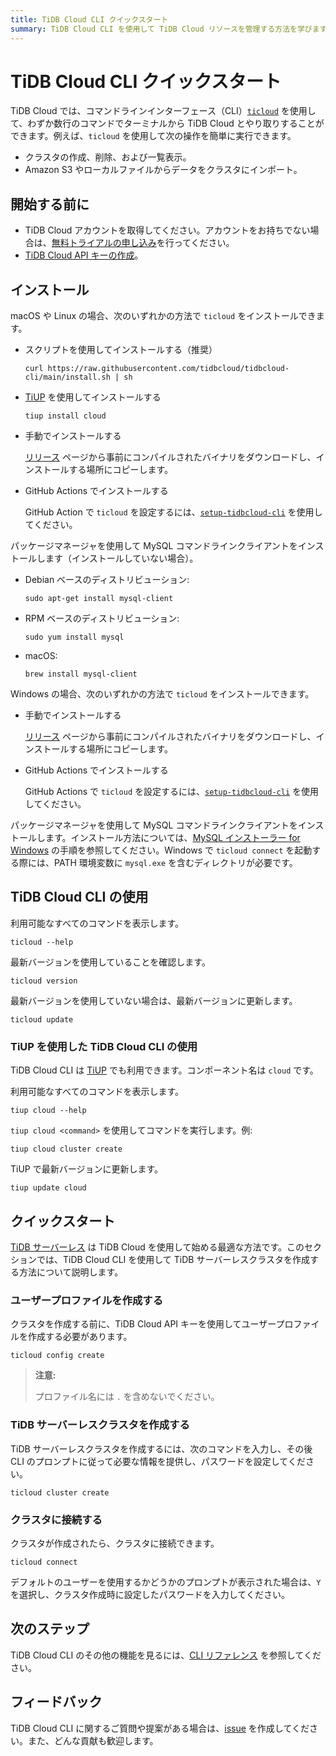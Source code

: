 ```yaml
---
title: TiDB Cloud CLI クイックスタート
summary: TiDB Cloud CLI を使用して TiDB Cloud リソースを管理する方法を学びます。
---
```


# TiDB Cloud CLI クイックスタート

TiDB Cloud では、コマンドラインインターフェース（CLI）[`ticloud`](https://github.com/tidbcloud/tidbcloud-cli) を使用して、わずか数行のコマンドでターミナルから TiDB Cloud とやり取りすることができます。例えば、`ticloud` を使用して次の操作を簡単に実行できます。

- クラスタの作成、削除、および一覧表示。
- Amazon S3 やローカルファイルからデータをクラスタにインポート。

## 開始する前に

- TiDB Cloud アカウントを取得してください。アカウントをお持ちでない場合は、[無料トライアルの申し込み](https://tidbcloud.com/free-trial)を行ってください。
- [TiDB Cloud API キーの作成](https://docs.pingcap.com/tidbcloud/api/v1beta#section/Authentication/API-Key-Management)。

## インストール

<SimpleTab>
<div label="macOS/Linux">

macOS や Linux の場合、次のいずれかの方法で `ticloud` をインストールできます。

- スクリプトを使用してインストールする（推奨）

    ```shell
    curl https://raw.githubusercontent.com/tidbcloud/tidbcloud-cli/main/install.sh | sh
    ```

- [TiUP](https://tiup.io/) を使用してインストールする

    ```shell
    tiup install cloud
    ```

- 手動でインストールする

    [リリース](https://github.com/tidbcloud/tidbcloud-cli/releases/latest) ページから事前にコンパイルされたバイナリをダウンロードし、インストールする場所にコピーします。

- GitHub Actions でインストールする

    GitHub Action で `ticloud` を設定するには、[`setup-tidbcloud-cli`](https://github.com/tidbcloud/setup-tidbcloud-cli) を使用してください。

パッケージマネージャを使用して MySQL コマンドラインクライアントをインストールします（インストールしていない場合）。

- Debian ベースのディストリビューション:

    ```shell
    sudo apt-get install mysql-client
    ```

- RPM ベースのディストリビューション:

    ```shell
    sudo yum install mysql
    ```

- macOS:

  ```shell
  brew install mysql-client
  ```

</div>

<div label="Windows">

Windows の場合、次のいずれかの方法で `ticloud` をインストールできます。

- 手動でインストールする

    [リリース](https://github.com/tidbcloud/tidbcloud-cli/releases/latest) ページから事前にコンパイルされたバイナリをダウンロードし、インストールする場所にコピーします。

- GitHub Actions でインストールする

    GitHub Actions で `ticloud` を設定するには、[`setup-tidbcloud-cli`](https://github.com/tidbcloud/setup-tidbcloud-cli) を使用してください。

パッケージマネージャを使用して MySQL コマンドラインクライアントをインストールします。インストール方法については、[MySQL インストーラー for Windows](https://dev.mysql.com/doc/refman/8.0/en/mysql-installer.html) の手順を参照してください。Windows で `ticloud connect` を起動する際には、PATH 環境変数に `mysql.exe` を含むディレクトリが必要です。

</div>
</SimpleTab>

## TiDB Cloud CLI の使用

利用可能なすべてのコマンドを表示します。

```shell
ticloud --help
```

最新バージョンを使用していることを確認します。

```shell
ticloud version
```

最新バージョンを使用していない場合は、最新バージョンに更新します。

```shell
ticloud update
```

### TiUP を使用した TiDB Cloud CLI の使用

TiDB Cloud CLI は [TiUP](https://tiup.io/) でも利用できます。コンポーネント名は `cloud` です。

利用可能なすべてのコマンドを表示します。

```shell
tiup cloud --help
```

`tiup cloud <command>` を使用してコマンドを実行します。例:

```shell
tiup cloud cluster create
```

TiUP で最新バージョンに更新します。

```shell
tiup update cloud
```

## クイックスタート

[TiDB サーバーレス](/tidb-cloud/select-cluster-tier.md#tidb-serverless) は TiDB Cloud を使用して始める最適な方法です。このセクションでは、TiDB Cloud CLI を使用して TiDB サーバーレスクラスタを作成する方法について説明します。

### ユーザープロファイルを作成する

クラスタを作成する前に、TiDB Cloud API キーを使用してユーザープロファイルを作成する必要があります。

```shell
ticloud config create
```

> **注意:**
>
> プロファイル名には `.` を含めないでください。

### TiDB サーバーレスクラスタを作成する

TiDB サーバーレスクラスタを作成するには、次のコマンドを入力し、その後 CLI のプロンプトに従って必要な情報を提供し、パスワードを設定してください。

```shell
ticloud cluster create
```

### クラスタに接続する

クラスタが作成されたら、クラスタに接続できます。

```shell
ticloud connect
```

デフォルトのユーザーを使用するかどうかのプロンプトが表示された場合は、`Y` を選択し、クラスタ作成時に設定したパスワードを入力してください。

## 次のステップ

TiDB Cloud CLI のその他の機能を見るには、[CLI リファレンス](/tidb-cloud/cli-reference.md) を参照してください。

## フィードバック

TiDB Cloud CLI に関するご質問や提案がある場合は、[issue](https://github.com/tidbcloud/tidbcloud-cli/issues/new/choose) を作成してください。また、どんな貢献も歓迎します。